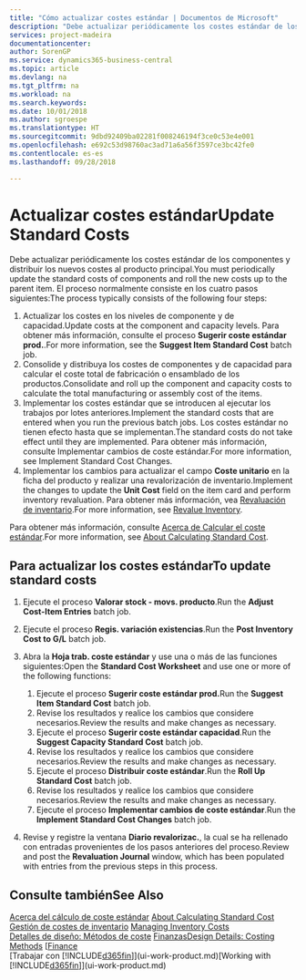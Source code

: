 ```yaml
---
title: "Cómo actualizar costes estándar | Documentos de Microsoft"
description: "Debe actualizar periódicamente los costes estándar de los componentes y distribuir los nuevos costes al producto principal."
services: project-madeira
documentationcenter: 
author: SorenGP
ms.service: dynamics365-business-central
ms.topic: article
ms.devlang: na
ms.tgt_pltfrm: na
ms.workload: na
ms.search.keywords: 
ms.date: 10/01/2018
ms.author: sgroespe
ms.translationtype: HT
ms.sourcegitcommit: 9dbd92409ba02281f008246194f3ce0c53e4e001
ms.openlocfilehash: e692c53d98760ac3ad71a6a56f3597ce3bc42fe0
ms.contentlocale: es-es
ms.lasthandoff: 09/28/2018

---
```

# <a name="update-standard-costs"></a><span data-ttu-id="629b5-103">Actualizar costes estándar</span><span class="sxs-lookup"><span data-stu-id="629b5-103">Update Standard Costs</span></span>
<span data-ttu-id="629b5-104">Debe actualizar periódicamente los costes estándar de los componentes y distribuir los nuevos costes al producto principal.</span><span class="sxs-lookup"><span data-stu-id="629b5-104">You must periodically update the standard costs of components and roll the new costs up to the parent item.</span></span> <span data-ttu-id="629b5-105">El proceso normalmente consiste en los cuatro pasos siguientes:</span><span class="sxs-lookup"><span data-stu-id="629b5-105">The process typically consists of the following four steps:</span></span>  

1.  <span data-ttu-id="629b5-106">Actualizar los costes en los niveles de componente y de capacidad.</span><span class="sxs-lookup"><span data-stu-id="629b5-106">Update costs at the component and capacity levels.</span></span> <span data-ttu-id="629b5-107">Para obtener más información, consulte el proceso **Sugerir coste estándar prod.**.</span><span class="sxs-lookup"><span data-stu-id="629b5-107">For more information, see the **Suggest Item Standard Cost** batch job.</span></span>  
2.  <span data-ttu-id="629b5-108">Consolide y distribuya los costes de componentes y de capacidad para calcular el coste total de fabricación o ensamblado de los productos.</span><span class="sxs-lookup"><span data-stu-id="629b5-108">Consolidate and roll up the component and capacity costs to calculate the total manufacturing or assembly cost of the items.</span></span>  
3.  <span data-ttu-id="629b5-109">Implementar los costes estándar que se introducen al ejecutar los trabajos por lotes anteriores.</span><span class="sxs-lookup"><span data-stu-id="629b5-109">Implement the standard costs that are entered when you run the previous batch jobs.</span></span> <span data-ttu-id="629b5-110">Los costes estándar no tienen efecto hasta que se implementan.</span><span class="sxs-lookup"><span data-stu-id="629b5-110">The standard costs do not take effect until they are implemented.</span></span> <span data-ttu-id="629b5-111">Para obtener más información, consulte Implementar cambios de coste estándar.</span><span class="sxs-lookup"><span data-stu-id="629b5-111">For more information, see Implement Standard Cost Changes.</span></span>  
4.  <span data-ttu-id="629b5-112">Implementar los cambios para actualizar el campo **Coste unitario** en la ficha del producto y realizar una revalorización de inventario.</span><span class="sxs-lookup"><span data-stu-id="629b5-112">Implement the changes to update the **Unit Cost** field on the item card and perform inventory revaluation.</span></span> <span data-ttu-id="629b5-113">Para obtener más información, vea [Revaluación de inventario](inventory-how-revalue-inventory.md).</span><span class="sxs-lookup"><span data-stu-id="629b5-113">For more information, see [Revalue Inventory](inventory-how-revalue-inventory.md).</span></span>  

<span data-ttu-id="629b5-114">Para obtener más información, consulte [Acerca de Calcular el coste estándar](finance-about-calculating-standard-cost.md).</span><span class="sxs-lookup"><span data-stu-id="629b5-114">For more information, see [About Calculating Standard Cost](finance-about-calculating-standard-cost.md).</span></span>  
## <a name="to-update-standard-costs"></a><span data-ttu-id="629b5-115">Para actualizar los costes estándar</span><span class="sxs-lookup"><span data-stu-id="629b5-115">To update standard costs</span></span>  
1.  <span data-ttu-id="629b5-116">Ejecute el proceso **Valorar stock - movs. producto**.</span><span class="sxs-lookup"><span data-stu-id="629b5-116">Run the **Adjust Cost-Item Entries** batch job.</span></span>  
2.  <span data-ttu-id="629b5-117">Ejecute el proceso **Regis. variación existencias**.</span><span class="sxs-lookup"><span data-stu-id="629b5-117">Run the **Post Inventory Cost to G/L** batch job.</span></span>  
3.  <span data-ttu-id="629b5-118">Abra la **Hoja trab. coste estándar** y use una o más de las funciones siguientes:</span><span class="sxs-lookup"><span data-stu-id="629b5-118">Open the **Standard Cost Worksheet** and use one or more of the following functions:</span></span>  

    1.  <span data-ttu-id="629b5-119">Ejecute el proceso **Sugerir coste estándar prod.**</span><span class="sxs-lookup"><span data-stu-id="629b5-119">Run the **Suggest Item Standard Cost** batch job.</span></span>  
    2.  <span data-ttu-id="629b5-120">Revise los resultados y realice los cambios que considere necesarios.</span><span class="sxs-lookup"><span data-stu-id="629b5-120">Review the results and make changes as necessary.</span></span>  
    3.  <span data-ttu-id="629b5-121">Ejecute el proceso **Sugerir coste estándar capacidad**.</span><span class="sxs-lookup"><span data-stu-id="629b5-121">Run the **Suggest Capacity Standard Cost** batch job.</span></span>  
    4.  <span data-ttu-id="629b5-122">Revise los resultados y realice los cambios que considere necesarios.</span><span class="sxs-lookup"><span data-stu-id="629b5-122">Review the results and make changes as necessary.</span></span>
    5. <span data-ttu-id="629b5-123">Ejecute el proceso **Distribuir coste estándar**.</span><span class="sxs-lookup"><span data-stu-id="629b5-123">Run the **Roll Up Standard Cost** batch job.</span></span>
    6.  <span data-ttu-id="629b5-124">Revise los resultados y realice los cambios que considere necesarios.</span><span class="sxs-lookup"><span data-stu-id="629b5-124">Review the results and make changes as necessary.</span></span>
    7.  <span data-ttu-id="629b5-125">Ejecute el proceso **Implementar cambios de coste estándar**.</span><span class="sxs-lookup"><span data-stu-id="629b5-125">Run the **Implement Standard Cost Changes** batch job.</span></span>  
4.  <span data-ttu-id="629b5-126">Revise y registre la ventana **Diario revalorizac.**, la cual se ha rellenado con entradas provenientes de los pasos anteriores del proceso.</span><span class="sxs-lookup"><span data-stu-id="629b5-126">Review and post the **Revaluation Journal** window, which has been populated with entries from the previous steps in this process.</span></span>  

## <a name="see-also"></a><span data-ttu-id="629b5-127">Consulte también</span><span class="sxs-lookup"><span data-stu-id="629b5-127">See Also</span></span>  
 <span data-ttu-id="629b5-128">[Acerca del cálculo de coste estándar](finance-about-calculating-standard-cost.md) </span><span class="sxs-lookup"><span data-stu-id="629b5-128">[About Calculating Standard Cost](finance-about-calculating-standard-cost.md) </span></span>  
 <span data-ttu-id="629b5-129">[Gestión de costes de inventario](finance-manage-inventory-costs.md) </span><span class="sxs-lookup"><span data-stu-id="629b5-129">[Managing Inventory Costs](finance-manage-inventory-costs.md) </span></span>  
 <span data-ttu-id="629b5-130">[Detalles de diseño: Métodos de coste](design-details-costing-methods.md) [Finanzas](finance.md)</span><span class="sxs-lookup"><span data-stu-id="629b5-130">[Design Details: Costing Methods](design-details-costing-methods.md) [[Finance](finance.md)</span></span>  
 <span data-ttu-id="629b5-131">[Trabajar con [!INCLUDE[d365fin](includes/d365fin_md.md)]](ui-work-product.md)</span><span class="sxs-lookup"><span data-stu-id="629b5-131">[Working with [!INCLUDE[d365fin](includes/d365fin_md.md)]](ui-work-product.md)</span></span>  


